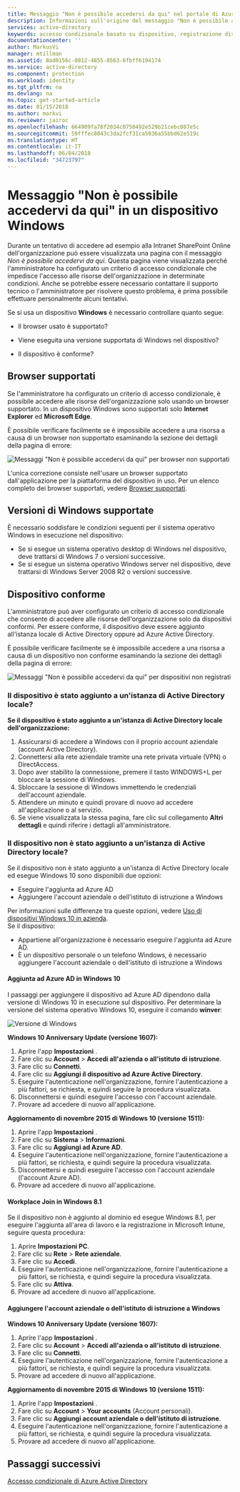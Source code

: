 ```yaml
---
title: Messaggio "Non è possibile accedervi da qui" nel portale di Azure da un dispositivo Windows | Microsoft Docs
description: Informazioni sull'origine del messaggio "Non è possibile accedervi da qui" e su cosa controllare per evitarlo.
services: active-directory
keywords: accesso condizionale basato su dispositivo, registrazione dispositivo, abilitare registrazione dispositivo, registrazione dispositivo e software MDM
documentationcenter: ''
author: MarkusVi
manager: mtillman
ms.assetid: 8ad0156c-0812-4855-8563-6fbff6194174
ms.service: active-directory
ms.component: protection
ms.workload: identity
ms.tgt_pltfrm: na
ms.devlang: na
ms.topic: get-started-article
ms.date: 01/15/2018
ms.author: markvi
ms.reviewer: jairoc
ms.openlocfilehash: 664909fa78f2034c0750492e529b21cebc087e5c
ms.sourcegitcommit: 59fffec8043c3da2fcf31ca5036a55bbd62e519c
ms.translationtype: HT
ms.contentlocale: it-IT
ms.lasthandoff: 06/04/2018
ms.locfileid: "34723797"
---
```

# <a name="you-cant-get-there-from-here-on-a-windows-device"></a>Messaggio "Non è possibile accedervi da qui" in un dispositivo Windows

Durante un tentativo di accedere ad esempio alla Intranet SharePoint Online dell'organizzazione può essere visualizzata una pagina con il messaggio *Non è possibile accedervi da qui*. Questa pagina viene visualizzata perché l'amministratore ha configurato un criterio di accesso condizionale che impedisce l'accesso alle risorse dell'organizzazione in determinate condizioni. Anche se potrebbe essere necessario contattare il supporto tecnico o l'amministratore per risolvere questo problema, è prima possibile effettuare personalmente alcuni tentativi.

Se si usa un dispositivo **Windows** è necessario controllare quanto segue:

- Il browser usato è supportato?

- Viene eseguita una versione supportata di Windows nel dispositivo?

- Il dispositivo è conforme?






## <a name="supported-browser"></a>Browser supportati

Se l'amministratore ha configurato un criterio di accesso condizionale, è possibile accedere alle risorse dell'organizzazione solo usando un browser supportato. In un dispositivo Windows sono supportati solo **Internet Explorer** ed **Microsoft Edge**.

È possibile verificare facilmente se è impossibile accedere a una risorsa a causa di un browser non supportato esaminando la sezione dei dettagli della pagina di errore:

![Messaggi "Non è possibile accedervi da qui" per browser non supportati](./media/active-directory-conditional-access-device-remediation/02.png "Scenario")

L'unica correzione consiste nell'usare un browser supportato dall'applicazione per la piattaforma del dispositivo in uso. Per un elenco completo dei browser supportati, vedere [Browser supportati](active-directory-conditional-access-supported-apps.md).  


## <a name="supported-versions-of-windows"></a>Versioni di Windows supportate

È necessario soddisfare le condizioni seguenti per il sistema operativo Windows in esecuzione nel dispositivo: 

- Se si esegue un sistema operativo desktop di Windows nel dispositivo, deve trattarsi di Windows 7 o versioni successive.
- Se si esegue un sistema operativo Windows server nel dispositivo, deve trattarsi di Windows Server 2008 R2 o versioni successive. 


## <a name="compliant-device"></a>Dispositivo conforme

L'amministratore può aver configurato un criterio di accesso condizionale che consente di accedere alle risorse dell'organizzazione solo da dispositivi conformi. Per essere conforme, il dispositivo deve essere aggiunto all'istanza locale di Active Directory oppure ad Azure Active Directory.

È possibile verificare facilmente se è impossibile accedere a una risorsa a causa di un dispositivo non conforme esaminando la sezione dei dettagli della pagina di errore:
 
![Messaggi "Non è possibile accedervi da qui" per dispositivi non registrati](./media/active-directory-conditional-access-device-remediation/01.png "Scenario")


### <a name="is-your-device-joined-to-an-on-premises-active-directory"></a>Il dispositivo è stato aggiunto a un'istanza di Active Directory locale?

**Se il dispositivo è stato aggiunto a un'istanza di Active Directory locale dell'organizzazione:**

1. Assicurarsi di accedere a Windows con il proprio account aziendale (account Active Directory).
2. Connettersi alla rete aziendale tramite una rete privata virtuale (VPN) o DirectAccess.
3. Dopo aver stabilito la connessione, premere il tasto WINDOWS+L per bloccare la sessione di Windows.
4. Sbloccare la sessione di Windows immettendo le credenziali dell'account aziendale.
5. Attendere un minuto e quindi provare di nuovo ad accedere all'applicazione o al servizio.
6. Se viene visualizzata la stessa pagina, fare clic sul collegamento **Altri dettagli** e quindi riferire i dettagli all'amministratore.


### <a name="is-your-device-not-joined-to-an-on-premises-active-directory"></a>Il dispositivo non è stato aggiunto a un'istanza di Active Directory locale?

Se il dispositivo non è stato aggiunto a un'istanza di Active Directory locale ed esegue Windows 10 sono disponibili due opzioni:

* Eseguire l'aggiunta ad Azure AD
* Aggiungere l'account aziendale o dell'istituto di istruzione a Windows

Per informazioni sulle differenze tra queste opzioni, vedere [Uso di dispositivi Windows 10 in azienda](active-directory-azureadjoin-windows10-devices.md).  
Se il dispositivo:

- Appartiene all'organizzazione è necessario eseguire l'aggiunta ad Azure AD.
- È un dispositivo personale o un telefono Windows, è necessario aggiungere l'account aziendale o dell'istituto di istruzione a Windows 



#### <a name="azure-ad-join-on-windows-10"></a>Aggiunta ad Azure AD in Windows 10

I passaggi per aggiungere il dispositivo ad Azure AD dipendono dalla versione di Windows 10 in esecuzione sul dispositivo. Per determinare la versione del sistema operativo Windows 10, eseguire il comando **winver**: 

![Versione di Windows](./media/active-directory-conditional-access-device-remediation/03.png )


**Windows 10 Anniversary Update (versione 1607):**

1. Aprire l'app **Impostazioni** .
2. Fare clic su **Account** > **Accedi all'azienda o all'istituto di istruzione**.
3. Fare clic su **Connetti**.
4. Fare clic su **Aggiungi il dispositivo ad Azure Active Directory**.
5. Eseguire l'autenticazione nell'organizzazione, fornire l'autenticazione a più fattori, se richiesta, e quindi seguire la procedura visualizzata.
6. Disconnettersi e quindi eseguire l'accesso con l'account aziendale.
7. Provare ad accedere di nuovo all'applicazione.

**Aggiornamento di novembre 2015 di Windows 10 (versione 1511):**

1. Aprire l'app **Impostazioni** .
2. Fare clic su **Sistema** > **Informazioni**.
3. Fare clic su **Aggiungi ad Azure AD**.
4. Eseguire l'autenticazione nell'organizzazione, fornire l'autenticazione a più fattori, se richiesta, e quindi seguire la procedura visualizzata.
5. Disconnettersi e quindi eseguire l'accesso con l'account aziendale (l'account Azure AD).
6. Provare ad accedere di nuovo all'applicazione.


#### <a name="workplace-join-on-windows-81"></a>Workplace Join in Windows 8.1

Se il dispositivo non è aggiunto al dominio ed esegue Windows 8.1, per eseguire l'aggiunta all'area di lavoro e la registrazione in Microsoft Intune, seguire questa procedura:

1. Aprire **Impostazioni PC**.
2. Fare clic su **Rete** > **Rete aziendale**.
3. Fare clic su **Accedi**.
4. Eseguire l'autenticazione nell'organizzazione, fornire l'autenticazione a più fattori, se richiesta, e quindi seguire la procedura visualizzata.
5. Fare clic su **Attiva**.
6. Provare ad accedere di nuovo all'applicazione.



#### <a name="add-your-work-or-school-account-to-windows"></a>Aggiungere l'account aziendale o dell'istituto di istruzione a Windows 


**Windows 10 Anniversary Update (versione 1607):**

1. Aprire l'app **Impostazioni** .
2. Fare clic su **Account** > **Accedi all'azienda o all'istituto di istruzione**.
3. Fare clic su **Connetti**.
4. Eseguire l'autenticazione nell'organizzazione, fornire l'autenticazione a più fattori, se richiesta, e quindi seguire la procedura visualizzata.
5. Provare ad accedere di nuovo all'applicazione.


**Aggiornamento di novembre 2015 di Windows 10 (versione 1511):**

1. Aprire l'app **Impostazioni** .
2. Fare clic su **Account** > **Your accounts** (Account personali).
3. Fare clic su **Aggiungi account aziendale o dell'istituto di istruzione**.
4. Eseguire l'autenticazione nell'organizzazione, fornire l'autenticazione a più fattori, se richiesta, e quindi seguire la procedura visualizzata.
5. Provare ad accedere di nuovo all'applicazione.





## <a name="next-steps"></a>Passaggi successivi
[Accesso condizionale di Azure Active Directory](active-directory-conditional-access-azure-portal.md)

